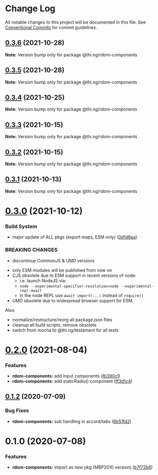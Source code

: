 # Change Log

All notable changes to this project will be documented in this file.
See [Conventional Commits](https://conventionalcommits.org) for commit guidelines.

## [0.3.6](https://github.com/thi-ng/umbrella/compare/@thi.ng/rdom-components@0.3.5...@thi.ng/rdom-components@0.3.6) (2021-10-28)

**Note:** Version bump only for package @thi.ng/rdom-components





## [0.3.5](https://github.com/thi-ng/umbrella/compare/@thi.ng/rdom-components@0.3.4...@thi.ng/rdom-components@0.3.5) (2021-10-28)

**Note:** Version bump only for package @thi.ng/rdom-components





## [0.3.4](https://github.com/thi-ng/umbrella/compare/@thi.ng/rdom-components@0.3.3...@thi.ng/rdom-components@0.3.4) (2021-10-25)

**Note:** Version bump only for package @thi.ng/rdom-components





## [0.3.3](https://github.com/thi-ng/umbrella/compare/@thi.ng/rdom-components@0.3.2...@thi.ng/rdom-components@0.3.3) (2021-10-15)

**Note:** Version bump only for package @thi.ng/rdom-components





## [0.3.2](https://github.com/thi-ng/umbrella/compare/@thi.ng/rdom-components@0.3.1...@thi.ng/rdom-components@0.3.2) (2021-10-15)

**Note:** Version bump only for package @thi.ng/rdom-components





## [0.3.1](https://github.com/thi-ng/umbrella/compare/@thi.ng/rdom-components@0.3.0...@thi.ng/rdom-components@0.3.1) (2021-10-13)

**Note:** Version bump only for package @thi.ng/rdom-components





# [0.3.0](https://github.com/thi-ng/umbrella/compare/@thi.ng/rdom-components@0.2.9...@thi.ng/rdom-components@0.3.0) (2021-10-12)


### Build System

* major update of ALL pkgs (export maps, ESM only) ([0d1d6ea](https://github.com/thi-ng/umbrella/commit/0d1d6ea9fab2a645d6c5f2bf2591459b939c09b6))


### BREAKING CHANGES

* discontinue CommonJS & UMD versions

- only ESM modules will be published from now on
- CJS obsolete due to ESM support in recent versions of node:
  - i.e. launch NodeJS via:
  - `node --experimental-specifier-resolution=node --experimental-repl-await`
  - in the node REPL use `await import(...)` instead of `require()`
- UMD obsolete due to widespread browser support for ESM

Also:
- normalize/restructure/reorg all package.json files
- cleanup all build scripts, remove obsolete
- switch from mocha to @thi.ng/testament for all tests






#  [0.2.0](https://github.com/thi-ng/umbrella/compare/@thi.ng/rdom-components@0.1.46...@thi.ng/rdom-components@0.2.0) (2021-08-04) 

###  Features 

- **rdom-components:** add input components ([fb390c1](https://github.com/thi-ng/umbrella/commit/fb390c1c30d0224a20526eacae7df7d092709518)) 
- **rdom-components:** add staticRadio() component ([ff3d1c4](https://github.com/thi-ng/umbrella/commit/ff3d1c4495191de814427e36b8ac7ff744fc98c2)) 

##  [0.1.2](https://github.com/thi-ng/umbrella/compare/@thi.ng/rdom-components@0.1.1...@thi.ng/rdom-components@0.1.2) (2020-07-09) 

###  Bug Fixes 

- **rdom-components:** sub handling in accord/tabs ([6b51fd2](https://github.com/thi-ng/umbrella/commit/6b51fd2ae851070cb82c8eed7194f9b3ec03e6c0)) 

#  0.1.0 (2020-07-08) 

###  Features 

- **rdom-components:** import as new pkg (MBP2010 version) ([b7f72b6](https://github.com/thi-ng/umbrella/commit/b7f72b6a19dfdc4bdb35d89bda34e787d93e5e22))
